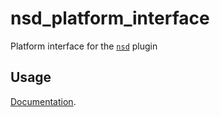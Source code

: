 # nsd_platform_interface

Platform interface for the [`nsd`][1] plugin

## Usage

[Documentation][1].

[1]: https://github.com/sebastianhaberey/nsd
